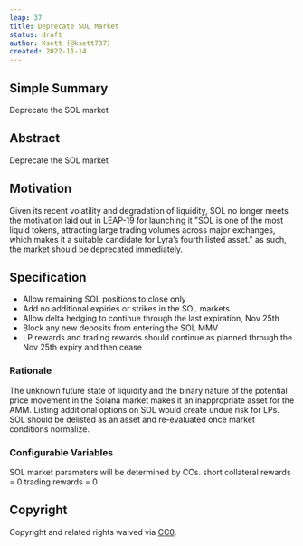 ```yaml
---
leap: 37
title: Deprecate SOL Market
status: draft 
author: Ksett (@ksett737)
created: 2022-11-14
---
```


## Simple Summary
Deprecate the SOL market

## Abstract
Deprecate the SOL market 

## Motivation
Given its recent volatility and degradation of liquidity, SOL no longer meets the motivation laid out in LEAP-19 for launching it "SOL is one of the most liquid tokens, attracting large trading volumes across major exchanges, which makes it a suitable candidate for Lyra’s fourth listed asset." as such, the market should be deprecated immediately.

## Specification 
- Allow remaining SOL positions to close only 
- Add no additional expiries or strikes in the SOL markets 
- Allow delta hedging to continue through the last expiration, Nov 25th 
- Block any new deposits from entering the SOL MMV
- LP rewards and  trading rewards should continue as planned through the Nov 25th expiry and then cease

### Rationale
The unknown future state of liquidity and the binary nature of the potential price movement in the Solana market makes it an inappropriate asset for the AMM. Listing additional options on SOL would create undue risk for LPs. SOL should be delisted as an asset and re-evaluated once market conditions normalize.

### Configurable Variables
SOL market parameters will be determined by CCs.
short collateral rewards = 0
trading rewards = 0

## Copyright
Copyright and related rights waived via [CC0](https://creativecommons.org/publicdomain/zero/1.0/).
